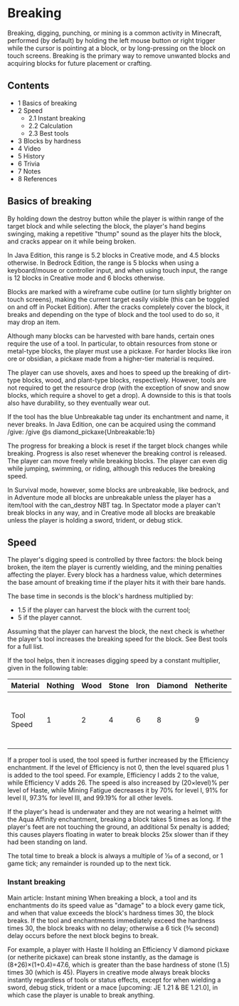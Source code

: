 # Breaking
Breaking, digging, punching, or mining is a common activity in Minecraft, performed (by default) by holding the left mouse button or right trigger while the cursor is pointing at a block, or by long-pressing on the block on touch screens. Breaking is the primary way to remove unwanted blocks and acquiring blocks for future placement or crafting.

## Contents
- 1 Basics of breaking
- 2 Speed
	- 2.1 Instant breaking
	- 2.2 Calculation
	- 2.3 Best tools
- 3 Blocks by hardness
- 4 Video
- 5 History
- 6 Trivia
- 7 Notes
- 8 References

## Basics of breaking


By holding down the destroy button while the player is within range of the target block and while selecting the block, the player's hand begins swinging, making a repetitive "thump" sound as the player hits the block, and cracks appear on it while being broken.

In Java Edition, this range is 5.2 blocks in Creative mode, and 4.5 blocks otherwise. In Bedrock Edition, the range is 5 blocks when using a keyboard/mouse or controller input, and when using touch input, the range is 12 blocks in Creative mode and 6 blocks otherwise.

Blocks are marked with a wireframe cube outline (or turn slightly brighter on touch screens), making the current target easily visible (this can be toggled on and off in Pocket Edition). After the cracks completely cover the block, it breaks and depending on the type of block and the tool used to do so, it may drop an item.

Although many blocks can be harvested with bare hands, certain ones require the use of a tool. In particular, to obtain resources from stone or metal-type blocks, the player must use a pickaxe. For harder blocks like iron ore or obsidian, a pickaxe made from a higher-tier material is required. 

The player can use shovels, axes and hoes to speed up the breaking of dirt-type blocks, wood, and plant-type blocks, respectively. However, tools are not required to get the resource drop (with the exception of snow and snow blocks, which require a shovel to get a drop). A downside to this is that tools also have durability, so they eventually wear out.

If the tool has the blue Unbreakable tag under its enchantment and name, it never breaks. In Java Edition, one can be acquired using the command /give: /give @s diamond_pickaxe{Unbreakable:1b}

The progress for breaking a block is reset if the target block changes while breaking. Progress is also reset whenever the breaking control is released. The player can move freely while breaking blocks. The player can even dig while jumping, swimming, or riding, although this reduces the breaking speed.

In Survival mode, however, some blocks are unbreakable, like bedrock, and in Adventure mode all blocks are unbreakable unless the player has a item/tool with the can_destroy NBT tag. In Spectator mode a player can't break blocks in any way, and in Creative mode all blocks are breakable unless the player is holding a sword, trident, or debug stick.

## Speed
The player's digging speed is controlled by three factors: the block being broken, the item the player is currently wielding, and the mining penalties affecting the player. Every block has a hardness value, which determines the base amount of breaking time if the player hits it with their bare hands.

The base time in seconds is the block's hardness multiplied by:

- 1.5 if the player can harvest the block with the current tool;
- 5 if the player cannot.

Assuming that the player can harvest the block, the next check is whether the player's tool increases the breaking speed for the block. See Best tools for a full list.

If the tool helps, then it increases digging speed by a constant multiplier, given in the following table:

| Material   | Nothing | Wood | Stone | Iron | Diamond | Netherite | Gold | Shears                                                       | Sword              | Efficiency                                       | Haste                                     |
|------------|---------|------|-------|------|---------|-----------|------|--------------------------------------------------------------|--------------------|--------------------------------------------------|-------------------------------------------|
| Tool Speed | 1       | 2    | 4     | 6    | 8       | 9         | 12   | 2 (1 onvinesandglow lichen, 5 onwool, 15 oncobwebsandleaves) | 1.5 (15 oncobwebs) | additional (1+level2) when using the proper tool | additional (20×level)% per level of Haste |

If a proper tool is used, the tool speed is further increased by the Efficiency enchantment. If the level of Efficiency is not 0, then the level squared plus 1 is added to the tool speed. For example, Efficiency I adds 2 to the value, while Efficiency V adds 26. The speed is also increased by (20×level)% per level of Haste, while Mining Fatigue decreases it by 70% for level I, 91% for level II, 97.3% for level III, and 99.19% for all other levels.

If the player's head is underwater and they are not wearing a helmet with the Aqua Affinity enchantment, breaking a block takes 5 times as long. If the player's feet are not touching the ground, an additional 5x penalty is added; this causes players floating in water to break blocks 25x slower than if they had been standing on land.

The total time to break a block is always a multiple of 1⁄20 of a second, or 1 game tick; any remainder is rounded up to the next tick.

### Instant breaking
Main article: Instant mining
When breaking a block, a tool and its enchantments do its speed value as "damage" to a block every game tick, and when that value exceeds the block's hardness times 30, the block breaks. If the tool and enchantments immediately exceed the hardness times 30, the block breaks with no delay; otherwise a 6 tick (3⁄10 second) delay occurs before the next block begins to break.

For example, a player with Haste II holding an Efficiency V diamond pickaxe (or netherite pickaxe) can break stone instantly, as the damage is (8+26)×(1+0.4)=47.6, which is greater than the base hardness of stone (1.5) times 30 (which is 45). Players in creative mode always break blocks instantly regardless of tools or status effects, except for when wielding a sword, debug stick, trident or a mace ‌[upcoming: JE 1.21 & BE 1.21.0], in which case the player is unable to break anything.

